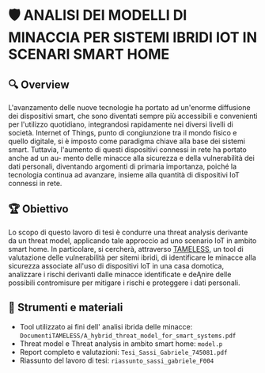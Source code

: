 # 🛡️ ANALISI DEI MODELLI DI MINACCIA PER SISTEMI IBRIDI IOT IN SCENARI SMART HOME

## 🔍 Overview
L'avanzamento delle nuove tecnologie ha portato ad un'enorme diffusione dei
dispositivi smart, che sono diventati sempre più accessibili e convenienti per
l'utilizzo quotidiano, integrandosi rapidamente nei diversi livelli di società.
Internet of Things, punto di congiunzione tra il mondo fisico e quello digitale,
si è imposto come paradigma chiave alla base dei sistemi smart. Tuttavia,
l'aumento di questi dispositivi connessi in rete ha portato anche ad un au-
mento delle minacce alla sicurezza e della vulnerabilità dei dati personali,
diventando argomenti di primaria importanza, poiché la tecnologia continua
ad avanzare, insieme alla quantità di dispositivi IoT connessi in rete.

## 🏆 Obiettivo
Lo scopo di questo lavoro di tesi è condurre una threat analysis derivante da
un threat model, applicando tale approccio ad uno scenario IoT in ambito
smart home. In particolare, si cercherà, attraverso [TAMELESS](https://github.com/FulvioValenza/TAMELESS), un tool di
valutazione delle vulnerabilità per sitemi ibridi, di identificare le minacce alla
sicurezza associate all'uso di dispositivi IoT in una casa domotica, analizzare i
rischi derivanti dalle minacce identificate e deĄnire delle possibili contromisure
per mitigare i rischi e proteggere i dati personali.

## 📁 Strumenti e materiali
* Tool utilizzato ai fini dell' analisi ibrida delle minacce: `DocumentiTAMELESS/A_hybrid_threat_model_for_smart_systems.pdf`
* Threat model e Threat analysis in ambito smart home: `model.p`
* Report completo e valutazioni: `Tesi_Sassi_Gabriele_745081.pdf`
* Riassunto del lavoro di tesi: `riassunto_sassi_gabriele_F004`

